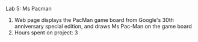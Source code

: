 Lab 5: Ms Pacman

1) Web page displays the PacMan game board from Google's 30th anniversary special edition, and draws Ms Pac-Man on the game board
2) Hours spent on project: 3 